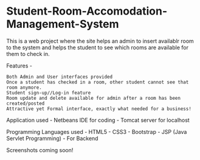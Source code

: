 # Student-Room-Accomodation-Management-System
This is a web project where the site helps an admin to insert availablr room to the system and helps the student to see which rooms are available for them to check in.

Features - 

    Both Admin and User interfaces provided
    Once a student has checked in a room, other student cannot see that room anymore.
    Student sign-up//Log-in feature
    Room update and delete available for admin after a room has been created/posted
    Attractive yet Formal interface, exactly what needed for a business!

Application used - Netbeans IDE for coding
                 - Tomcat server for localhost
                 
Programming Languages used - HTML5
                           - CSS3
                           - Bootstrap
                           - JSP (Java Servlet Programming) - For Backend


Screenshots coming soon!
